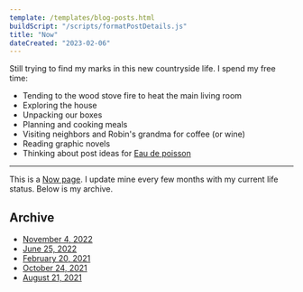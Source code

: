 ```yaml
---
template: /templates/blog-posts.html
buildScript: "/scripts/formatPostDetails.js"
title: "Now"
dateCreated: "2023-02-06"
---
```


Still trying to find my marks in this new countryside life. I spend my free time:

- Tending to the wood stove fire to heat the main living room
- Exploring the house
- Unpacking our boxes
- Planning and cooking meals
- Visiting neighbors and Robin's grandma for coffee (or wine)
- Reading graphic novels
- Thinking about post ideas for [Eau de poisson](https://eaudepoisson.com/)

---

This is a [Now page](https://nownownow.com/). I update mine every few months with my current life status. Below is my archive.

## Archive

- [November 4, 2022](/posts/now-archive-5)
- [June 25, 2022](/posts/now-archive-4)
- [February 20, 2021](/posts/now-archive-3)
- [October 24, 2021](/posts/now-archive-2)
- [August 21, 2021](/posts/now-archive-1)
